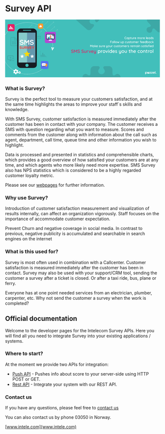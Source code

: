 # Survey API
![alt text](images/SMS_Survey_banner.png "SMS-Survey title")
### What is Survey?
Survey is the perfect tool to measure your customers satisfaction, and at the same time highlights the areas to improve your staff`s skills and knowledge.

With SMS Survey, customer satisfaction is measured immediately after the customer has been in contact with your company. The customer receives a SMS with question regarding what you want to measure. Scores and comments from the customer along with information about the call such as  agent, department, call time, queue time and other information you wish to highlight. 

Data is processed and presented in statistics and comprehensible charts, which provides a good overview of how satisfied your customers are at any time, and which agents who more likely need more expertise. SMS Survey also has NPS statistics which is considered to be a highly regarded customer loyalty metric.

Please see our [webpages](https://www.intelecom.no/vare-losninger/mobile-tjenester/sms/sms-survey/) for further information.

### Why use Survey?
Introduction of customer satisfaction measurement and visualization of results internally, can affect an organization vigorously. Staff focuses on the importance of accommodate customer expectation.

Prevent Churn and negative coverage in social media. In contrast to previous, negative publicity is accumulated and searchable in search engines on the internet

### What is this used for?
Survey is most often used in combination with a Callcenter. Customer satisfaction is measured immediately after the customer has been in contact. Survey may also be used with your support/CRM tool, sending the customer a survey after a ticket is closed. Or after a taxi ride, bus, plane or ferry.

Everyone has at one point needed services from an electrician, plumber, carpenter, etc. Why not send the customer a survey when the work is completed?


## Official documentation

Welcome to the developer pages for the Intelecom Survey APIs. Here you will find all you need to integrate Survey into your existing applications / systems.

### Where to start?

At the moment we provide two APIs for integration:

- [Push API](Push.md) - Pushes info about score to your server-side using HTTP POST or GET.
- [Rest API](Rest.md) - Integrate your system with our REST API.

### Contact us
If you have any questions, please feel free to [contact us]("https://www.intelecom.no/vare-losninger/mobile-tjenester/sms/sms-api/kontakt/")

You can also contact us by phone 03050 in Norway.

[www.intele.com](www.intele.com)





